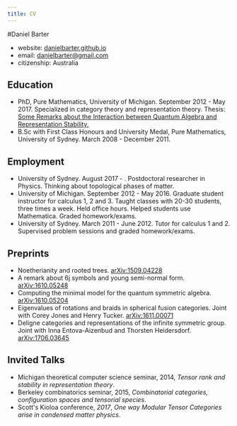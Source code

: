 ```yaml
---
title: CV
---
```


#Daniel Barter

- website: [danielbarter.github.io](http://danielbarter.github.io/)
- email: <danielbarter@gmail.com>
- citizenship: Australia


## Education
- PhD, Pure Mathematics, University of Michigan. September 2012 - May 2017. Specialized in category theory and representation theory. Thesis: [Some Remarks about the Interaction between Quantum Algebra and Representation Stability.](http://danielbarter.github.io/thesis.pdf)
- B.Sc with First Class Honours and University Medal, Pure Mathematics, University of Sydney. March 2008 - December 2011.

## Employment
- University of Sydney. August 2017 - . Postdoctoral researcher in Physics. Thinking about topological phases of matter.
- University of Michigan. September 2012 - May 2016. Graduate student instructor for calculus 1, 2 and 3. Taught classes with 20-30 students, three times a week. Held office hours. Helped students use Mathematica. Graded homework/exams.
- University of Sydney. March 2011 - June 2012. Tutor for calculus 1 and 2. Supervised problem sessions and graded homework/exams.


## Preprints
- Noetherianity and rooted trees. [arXiv:1509.04228](http://arxiv.org/abs/1509.04228)
- A remark about 6j symbols and young semi-normal form. [arXiv:1610.05248](https://arxiv.org/abs/1610.05248)
- Computing the minimal model for the quantum symmetric algebra. [arXiv:1610.05204](https://arxiv.org/abs/1610.05204)
- Eigenvalues of rotations and braids in spherical fusion categories. Joint with Corey Jones and Henry Tucker. [arXiv:1611.00071](https://arxiv.org/abs/1611.00071)
- Deligne categories and representations of the infinite symmetric group. Joint with Inna Entova-Aizenbud and Thorsten Heidersdorf. [arXiv:1706.03645](https://arxiv.org/abs/1706.03645)


## Invited Talks
- Michigan theoretical computer science seminar, 2014, *Tensor rank and stability in representation theory*.
- Berkeley combinatorics seminar, 2015, *Combinatorial categories, configuration spaces and tensorial species*.
- Scott\'s Kioloa conference, *2017*, *One way Modular Tensor Categories arise in condensed matter physics*.

